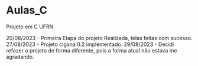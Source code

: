# Aulas_C
Projeto em C UFRN

20/08/2023 - Primeira Etapa do projeto Realizada, telas feitas com sucesso.
27/08/2023 - Projeto cigana 0.2 implementado.
29/08/2023 - Decidi refazer o projeto de forma diferente, pois a forma atual não estava me agradando.
